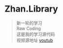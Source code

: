 ﻿# Zhan.Library 

> 新一轮的学习  
> Raw Coding   
> 这是我的学习源代码  
> 视频源地址 [youtub](https://www.youtube.com/watch?v=lNjPUXjCnNw&list=PLOeFnOV9YBa4LslgNo31ukBrwpJTz7BzM&index=4)
 
